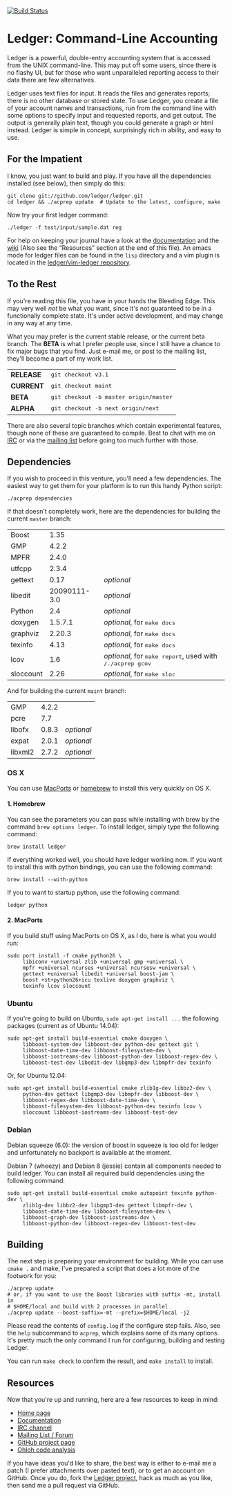 [![Build Status](https://travis-ci.org/ledger/ledger.svg?branch=master)](https://travis-ci.org/ledger/ledger)

# Ledger: Command-Line Accounting

Ledger is a powerful, double-entry accounting system that is accessed from the
UNIX command-line.  This may put off some users, since there is no flashy UI,
but for those who want unparalleled reporting access to their data there are
few alternatives.

Ledger uses text files for input.  It reads the files and generates reports;
there is no other database or stored state.  To use Ledger, you create a
file of your account names and transactions, run from the command line with
some options to specify input and requested reports, and get output.
The output is generally plain text, though you could generate a graph or
html instead.  Ledger is simple in concept, surprisingly rich in ability,
and easy to use.


## For the Impatient

I know, you just want to build and play.  If you have all the dependencies
installed (see below), then simply do this:

    git clone git://github.com/ledger/ledger.git
    cd ledger && ./acprep update  # Update to the latest, configure, make

Now try your first ledger command:

    ./ledger -f test/input/sample.dat reg

For help on keeping your journal have a look at the
[documentation](http://www.ledger-cli.org/docs.html) and the
[wiki](http://wiki.ledger-cli.org/) (Also see the “Resources” section at the
end of this file). An emacs mode for ledger files can be found in the `lisp`
directory and a vim plugin is located in the [ledger/vim-ledger
repository](https://github.com/ledger/vim-ledger).

## To the Rest

If you're reading this file, you have in your hands the Bleeding Edge.  This
may very well *not* be what you want, since it's not guaranteed to be in a
functionally complete state.  It's under active development, and may change in
any way at any time.

What you may prefer is the current stable release, or the current beta branch.
The **BETA** is what I prefer people use, since I still have a chance to fix
major bugs that you find.  Just e-mail me, or post to the mailing list,
they'll become a part of my work list.

<table>
<tr><td><strong>RELEASE</strong></td><td><tt>git checkout v3.1</tt></td></tr>
<tr><td><strong>CURRENT</strong></td><td><tt>git checkout maint</tt></td></tr>
<tr><td><strong>BETA</strong></td><td><tt>git checkout -b master origin/master</tt></td></tr>
<tr><td><strong>ALPHA</strong></td><td><tt>git checkout -b next origin/next</tt></td></tr>
</table>

There are also several topic branches which contain experimental features,
though none of these are guaranteed to compile.  Best to chat with me on
[IRC](irc://irc.freenode.net/ledger) or via the
[mailing list](http://groups.google.com/group/ledger-cli) before going too
much further with those.

## Dependencies

If you wish to proceed in this venture, you'll need a few dependencies.  The
easiest way to get them for your platform is to run this handy Python
script:

    ./acprep dependencies

If that doesn't completely work, here are the dependencies for building the
current `master` branch:

<table>
<tr><td>Boost</td><td>1.35</td><td></td></tr>
<tr><td>GMP</td><td>4.2.2</td><td></td></tr>
<tr><td>MPFR</td><td>2.4.0</td><td></td></tr>
<tr><td>utfcpp</td><td>2.3.4</td><td></td></tr>
<tr><td>gettext</td><td>0.17</td><td><em>optional</em></td></tr>
<tr><td>libedit</td><td>20090111-3.0</td><td><em>optional</em></td></tr>
<tr><td>Python</td><td>2.4</td><td><em>optional</em></td></tr>
<tr><td>doxygen</td><td>1.5.7.1</td><td><em>optional</em>, for <tt>make docs</tt></td></tr>
<tr><td>graphviz</td><td>2.20.3</td><td><em>optional</em>, for <tt>make docs</tt></td></tr>
<tr><td>texinfo</td><td>4.13</td><td><em>optional</em>, for <tt>make docs</tt></td></tr>
<tr><td>lcov</td><td>1.6</td><td><em>optional</em>, for <tt>make report</tt>, used with <tt>/./acprep gcov</tt></td></tr>
<tr><td>sloccount</td><td>2.26</td><td><em>optional</em>, for <tt>make sloc</tt></td></tr>
</table>

And for building the current `maint` branch:

<table>
<tr><td>GMP</td><td>4.2.2</td><td> </td></tr>
<tr><td>pcre</td><td>7.7</td><td> </td></tr>
<tr><td>libofx</td><td>0.8.3</td><td><em>optional</em></td></tr>
<tr><td>expat</td><td>2.0.1</td><td><em>optional</em></td></tr>
<tr><td>libxml2</td><td>2.7.2</td><td><em>optional</em></td></tr>
</table>

### OS X

You can use [MacPorts](https://www.macports.org/) or [homebrew](http://brew.sh/) to install this very quickly on OS X. 

#### 1. Homebrew

You can see the parameters you can pass while installing with brew by the command `brew options ledger`. To install ledger, simply type the following command:

    brew install ledger
    
If everything worked well, you should have ledger working now. If you want to install this with python bindings, you can use the following command:

    brew install --with-python

If you to want to startup python, use the following command:

    ledger python


#### 2. MacPorts

If you build stuff using MacPorts on OS X, as I do, here is what you would
run:

    sudo port install -f cmake python26 \
         libiconv +universal zlib +universal gmp +universal \
         mpfr +universal ncurses +universal ncursesw +universal \
         gettext +universal libedit +universal boost-jam \
         boost +st+python26+icu texlive doxygen graphviz \
         texinfo lcov sloccount

### Ubuntu

If you're going to build on Ubuntu, `sudo apt-get install ...` the
following packages (current as of Ubuntu 14.04):

    sudo apt-get install build-essential cmake doxygen \
         libboost-system-dev libboost-dev python-dev gettext git \
         libboost-date-time-dev libboost-filesystem-dev \
         libboost-iostreams-dev libboost-python-dev libboost-regex-dev \
         libboost-test-dev libedit-dev libgmp3-dev libmpfr-dev texinfo

Or, for Ubuntu 12.04:

    sudo apt-get install build-essential cmake zlib1g-dev libbz2-dev \
         python-dev gettext libgmp3-dev libmpfr-dev libboost-dev \
         libboost-regex-dev libboost-date-time-dev \
         libboost-filesystem-dev libboost-python-dev texinfo lcov \
         sloccount libboost-iostreams-dev libboost-test-dev

### Debian

Debian squeeze (6.0): the version of boost in squeeze is too old
for ledger and unfortunately no backport is available at the moment.

Debian 7 (wheezy) and Debian 8 (jessie) contain all components needed to
build ledger.  You can install all required build dependencies using the
following command:

    sudo apt-get install build-essential cmake autopoint texinfo python-dev \
         zlib1g-dev libbz2-dev libgmp3-dev gettext libmpfr-dev \
         libboost-date-time-dev libboost-filesystem-dev \
         libboost-graph-dev libboost-iostreams-dev \
         libboost-python-dev libboost-regex-dev libboost-test-dev

## Building

The next step is preparing your environment for building.  While you can use
`cmake .` and make, I've prepared a script that does a lot more of the
footwork for you:

    ./acprep update
    # or, if you want to use the Boost libraries with suffix -mt, install in
    # $HOME/local and build with 2 processes in parallel
    ./acprep update --boost-suffix=-mt --prefix=$HOME/local -j2

Please read the contents of `config.log` if the configure step fails.  Also,
see the `help` subcommand to `acprep`, which explains some of its many
options.  It's pretty much the only command I run for configuring, building
and testing Ledger.

You can run `make check` to confirm the result, and `make install` to install.

## Resources

Now that you're up and running, here are a few resources to keep in mind:

 - [Home page](http://ledger-cli.org)
 - [Documentation](http://www.ledger-cli.org/docs.html)
 - [IRC channel](irc://irc.freenode.net/ledger)
 - [Mailing List / Forum](http://groups.google.com/group/ledger-cli)
 - [GitHub project page](http://github.com/ledger/ledger)
 - [Ohloh code analysis](http://www.ohloh.net/projects/ledger)

If you have ideas you'd like to share, the best way is either to e-mail me a
patch (I prefer attachments over pasted text), or to get an account on GitHub.
Once you do, fork the [Ledger project](http://github.com/ledger/ledger),
hack as much as you like, then send me a pull request via GitHub.
